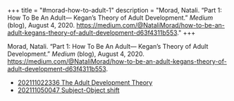 +++
title = "#morad-how-to-adult-1"
description = "Morad, Natali. “Part 1: How To Be An Adult— Kegan’s Theory of Adult Development.” _Medium_ (blog), August 4, 2020. https://medium.com/@NataliMorad/how-to-be-an-adult-kegans-theory-of-adult-development-d63f4311b553."
+++

Morad, Natali. “Part 1: How To Be An Adult— Kegan’s Theory of Adult Development.” _Medium_ (blog), August 4, 2020. https://medium.com/@NataliMorad/how-to-be-an-adult-kegans-theory-of-adult-development-d63f4311b553.

- [202111022336 The Adult Development Theory](/zettelkasten/202111022336-the-adult-development-theory)
- [202111050047 Subject-Object shift](/zettelkasten/202111050047-subject-object-shift)
